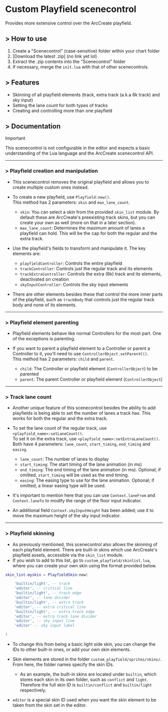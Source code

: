 # Custom Playfield scenecontrol

Provides more extensive control over the ArcCreate playfield.

## > How to use

1. Create a "Scenecontrol" (case-sensitive) folder within your chart folder
2. [Download the latest .zip] (no link yet lol)
3. Extract the .zip contents into the "Scenecontrol" folder
4. If necessary, merge the `init.lua` with that of other scenecontrols.

## > Features

- Skinning of all playfield elements (track, extra track (a.k.a 6k track) and sky input)
- Setting the lane count for both types of tracks
- Creating and controlling more than one playfield

## > Documentation

> [!IMPORTANT]
> This scenecontrol is not configurable in the editor and expects a basic understanding of the Lua language and the ArcCreate scenecontrol API.

<hr>

### > Playfield creation and manipulation

- This scenecontrol removes the original playfield and allows you to create multiple custom ones instead.
- To create a new playfield, use `Playfield:new()`.<br/>
  This method has 2 parameters: `skin` and `max_lane_count`.

  - `skin`: You can select a skin from the provided `skin_list` module. By default these are ArcCreate's preexisting track skins, but you can create your own as well (more on that in a later section).
  - `max_lane_count`: Determines the maximum amount of lanes a playfield can hold. This will be the cap for both the regular and the extra track.

- Use the playfield's fields to transform and manipulate it. The key elements are:
  - `playfieldController`: Controls the entire playfield
  - `trackController`: Controls just the regular track and its elements
  - `trackExtraController`: Controls the extra (6k) track and its elements, deactivated on creation
  - `skyInputController`: Controls the sky input elements
- There are other elements besides these that control the more inner parts of the playfield, such as `trackBody` that controls just the regular track body and none of its elements.

<hr>

### > Playfield element parenting

- Playfield elements behave like normal Controllers for the most part. One of the exceptions is parenting.
- If you want to parent a playfield element to a Controller or parent a Controller to it, you'll need to use `ControllerObject.setParentC()`.<br/>
  This method has 2 parameters: `child` and `parent`.
  
  - `child`: The Controller or playfield element (`ControllerObject`) to be parented
  - `parent`: The parent Controller or playfield element (`ControllerObject`)

<hr>

### > Track lane count

- Another unique feature of this scenecontrol besides the ability to add playfields is being able to set the number of lanes a track has. This works for both the regular and the extra track.
- To set the lane count of the regular track, use `<playfield_name>:setLaneCount()`.<br/>
  To set it on the extra track, use `<playfield_name>:setExtraLaneCount()`.<br/>
  Both have 4 parameters: `lane_count`, `start_timing`, `end_timing` and `easing`.

  - `lane_count`: The number of lanes to display
  - `start_timing`: The start timing of the lane animation (in ms)
  - `end_timing`: The end timing of the lane animation (in ms). Optional; if omitted, `start_timing` will be used as the end timing.
  - `easing`: The easing type to use for the lane animation. Optional; if omitted, a linear easing type will be used.

- It's important to mention here that you can use `Context.laneFrom` and `Context.laneTo` to modify the range of the floor input indicator.
- An additional field `Context.skyInputHeight` has been added; use it to move the maximum height of the sky input indicator.

<hr>

### > Playfield skinning

- As previously mentioned, this scenecontrol also allows the skinning of each playfield element. There are built-in skins which use ArcCreate's playfield assets, accessible via the `skin_list` module.
- If you wish to add to this list, go to `custom_playfield/skinlist.lua`, where you can create your own skin using the format provided below.
  
```lua
skin_list.myskin = PlayfieldSkin:new(

    'builtin/light', -- track
    'editor', -- critical line
    'builtin/light', -- track edge
    'editor', -- lane divider
    'builtin/light', -- extra track
    'editor', -- extra critical line
    'builtin/light', -- extra track edge
    'editor', -- extra track lane divider
    'editor', -- sky input line
    'editor' -- sky input label

)
```

- To change this from being a basic light side skin, you can change the IDs to other built-in ones, or add your own skin elements.
  
- Skin elements are stored in the folder `custom_playfield/sprites/skins/`. From here, the folder names specify the skin IDs.
  - As an example, the built-in skins are located under `builtin`, which stores each skin in its own folder, such as `conflict` and `light`. Therefore the full skin ID is `builtin/conflict` and `builtin/light` respectively.
  
- `editor` is a special skin ID used when you want the skin element to be taken from the skin set in the editor.
